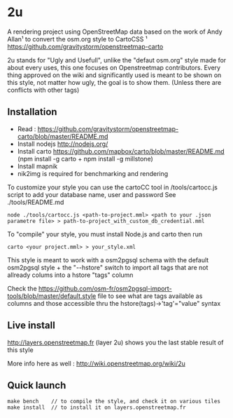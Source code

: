 # 2u

A rendering project using OpenStreetMap data based on the work of Andy Allan¹ to convert the osm.org style to CartoCSS
¹ https://github.com/gravitystorm/openstreetmap-carto

2u stands for "Ugly and Usefull", unlike the "defaut osm.org" style made for about every uses, this one focuses on Openstreetmap contributors. Every thing approved 
on the wiki and significantly used is meant to be shown on this style, not matter how ugly, the goal is to show them. (Unless there are conflicts with other tags)

## Installation
* Read : https://github.com/gravitystorm/openstreetmap-carto/blob/master/README.md
* Install nodejs http://nodejs.org/
* Install carto https://github.com/mapbox/carto/blob/master/README.md (npm install -g carto + npm install -g millstone)
* Install mapnik
* nik2img is required for benchmarking and rendering

To customize your style you can use the cartoCC tool in /tools/cartocc.js script to add your database name, user and password
See ./tools/README.md

```
node ./tools/cartocc.js <path-to-project.mml> <path to your .json parametre file> > path-to-project_with_custom_db_credential.mml
```

To "compile" your style, you must install Node.js and carto
then run 
```
carto <your project.mml> > your_style.xml
```

This style is meant to work with a osm2pgsql schema with the default osm2pgsql style + the "--hstore" switch to import all tags that are not
allready colums into a hstore "tags" column

Check the https://github.com/osm-fr/osm2pgsql-import-tools/blob/master/default.style file to see what are tags available as columns and those accessible thru
the hstore(tags)->'tag'="value" syntax

## Live install

http://layers.openstreetmap.fr (layer 2u) shows you the last stable result of this style

More info here as well : http://wiki.openstreetmap.org/wiki/2u

## Quick launch

    make bench    // to compile the style, and check it on various tiles
    make install  // to install it on layers.openstreetmap.fr

